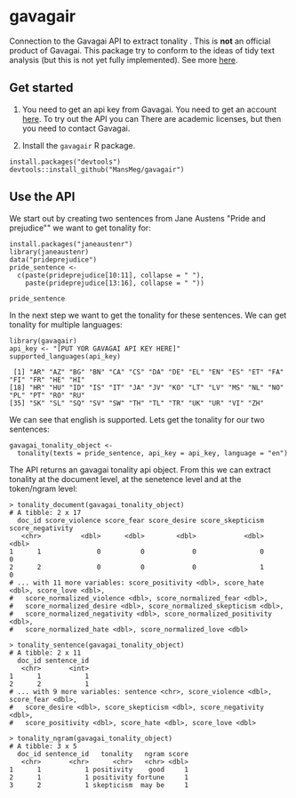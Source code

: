 # gavagair
Connection to the Gavagai API to extract tonality . This is **not** an official product of Gavagai. This package try to conform to the ideas of tidy text analysis (but this is not yet fully implemented). See more [here](https://cran.r-project.org/web/packages/tidytext/vignettes/tidytext.html).

## Get started
1. You need to get an api key from Gavagai. You need to get an account [here](https://developer.gavagai.se). To try out the API you can 
There are academic licenses, but then you need to contact Gavagai.

2. Install the ```gavagair``` R package.
```
install.packages("devtools")
devtools::install_github("MansMeg/gavagair")
```

## Use the API

We start out by creating two sentences from Jane Austens "Pride and prejudice"" we want to get tonality for:

```
install.packages("janeaustenr")
library(janeaustenr)
data("prideprejudice")
pride_sentence <- 
  c(paste(prideprejudice[10:11], collapse = " "),
    paste(prideprejudice[13:16], collapse = " "))

pride_sentence
```

In the next step we want to get the tonality for these sentences. We can get tonality for multiple languages:

```
library(gavagair)
api_key <- "[PUT YOR GAVAGAI API KEY HERE]"
supported_languages(api_key)

 [1] "AR" "AZ" "BG" "BN" "CA" "CS" "DA" "DE" "EL" "EN" "ES" "ET" "FA" "FI" "FR" "HE" "HI"
[18] "HR" "HU" "ID" "IS" "IT" "JA" "JV" "KO" "LT" "LV" "MS" "NL" "NO" "PL" "PT" "RO" "RU"
[35] "SK" "SL" "SQ" "SV" "SW" "TH" "TL" "TR" "UK" "UR" "VI" "ZH"
```

We can see that english is supported. Lets get the tonality for our two sentences:

```
gavagai_tonality_object <- 
  tonality(texts = pride_sentence, api_key = api_key, language = "en")
```

The API returns an gavagai tonality api object. From this we can extract tonality at the document level, at the senetence level and at the token/ngram level:

```
> tonality_document(gavagai_tonality_object)
# A tibble: 2 x 17
  doc_id score_violence score_fear score_desire score_skepticism score_negativity
   <chr>          <dbl>      <dbl>        <dbl>            <dbl>            <dbl>
1      1              0          0            0                0                0
2      2              0          0            0                1                0
# ... with 11 more variables: score_positivity <dbl>, score_hate <dbl>, score_love <dbl>,
#   score_normalized_violence <dbl>, score_normalized_fear <dbl>,
#   score_normalized_desire <dbl>, score_normalized_skepticism <dbl>,
#   score_normalized_negativity <dbl>, score_normalized_positivity <dbl>,
#   score_normalized_hate <dbl>, score_normalized_love <dbl>
```

```
> tonality_sentence(gavagai_tonality_object)
# A tibble: 2 x 11
  doc_id sentence_id
   <chr>       <int>
1      1           1
2      2           1
# ... with 9 more variables: sentence <chr>, score_violence <dbl>, score_fear <dbl>,
#   score_desire <dbl>, score_skepticism <dbl>, score_negativity <dbl>,
#   score_positivity <dbl>, score_hate <dbl>, score_love <dbl>
```

```
> tonality_ngram(gavagai_tonality_object)
# A tibble: 3 x 5
  doc_id sentence_id   tonality   ngram score
   <chr>       <chr>      <chr>   <chr> <dbl>
1      1           1 positivity    good     1
2      1           1 positivity fortune     1
3      2           1 skepticism  may be     1
```
